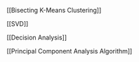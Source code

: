 [[Bisecting K-Means Clustering]]

[[SVD]]

[[Decision Analysis]]

[[Principal Component Analysis Algorithm]]